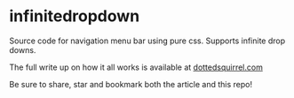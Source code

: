 # infinitedropdown
Source code for navigation menu bar using pure css. Supports infinite drop downs. 

The full write up on how it all works is available at [dottedsquirrel.com](https://dottedsquirrel.com/css/pure-css-dropdown-navigation/)

Be sure to share, star and bookmark both the article and this repo!
